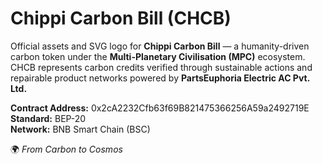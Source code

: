 # Chippi Carbon Bill (CHCB)

Official assets and SVG logo for **Chippi Carbon Bill** — a humanity-driven carbon token under the **Multi-Planetary Civilisation (MPC)** ecosystem.  
CHCB represents carbon credits verified through sustainable actions and repairable product networks powered by **PartsEuphoria Electric AC Pvt. Ltd.**

**Contract Address:** 0x2cA2232Cfb63f69B821475366256A59a2492719E  
**Standard:** BEP-20  
**Network:** BNB Smart Chain (BSC)

🌍 *From Carbon to Cosmos*
